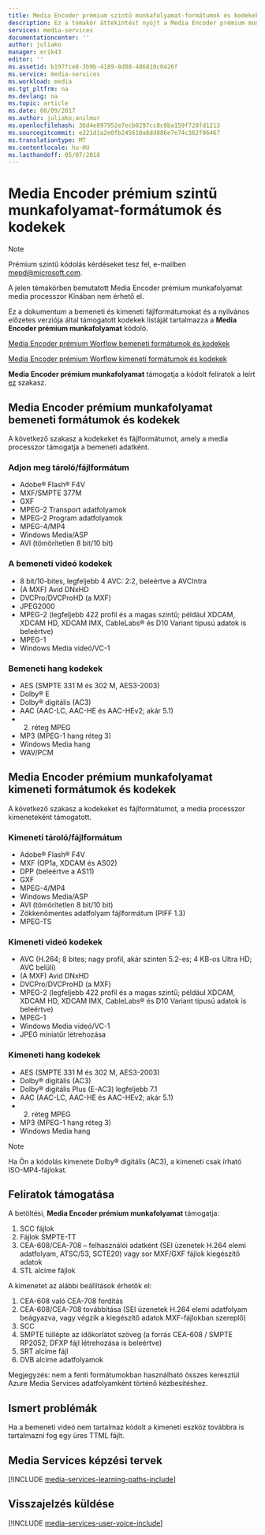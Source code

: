 ```yaml
---
title: Media Encoder prémium szintű munkafolyamat-formátumok és kodekek |} Microsoft Docs
description: Ez a témakör áttekintést nyújt a Media Encoder prémium munkafolyamat formátumok formátumok és kodekek
services: media-services
documentationcenter: ''
author: juliako
manager: erik43
editor: ''
ms.assetid: b197fce8-3b9b-4189-8d08-486810c0426f
ms.service: media-services
ms.workload: media
ms.tgt_pltfrm: na
ms.devlang: na
ms.topic: article
ms.date: 08/09/2017
ms.author: juliako;anilmur
ms.openlocfilehash: 36d4e897952e7ecb0297cc8c0ba159f728fd1213
ms.sourcegitcommit: e221d1a2e0fb245610a6dd886e7e74c362f06467
ms.translationtype: MT
ms.contentlocale: hu-HU
ms.lasthandoff: 05/07/2018
---
```

# <a name="media-encoder-premium-workflow-formats-and-codecs"></a>Media Encoder prémium szintű munkafolyamat-formátumok és kodekek
> [!NOTE]
> Prémium szintű kódolás kérdéseket tesz fel, e-mailben mepd@microsoft.com.
> 
> A jelen témakörben bemutatott Media Encoder prémium munkafolyamat media processzor Kínában nem érhető el. 
> 
> 

Ez a dokumentum a bemeneti és kimeneti fájlformátumokat és a nyilvános előzetes verziója által támogatott kodekek listáját tartalmazza a **Media Encoder prémium munkafolyamat** kódoló.

[Media Encoder prémium Worflow bemeneti formátumok és kodekek](#input_formats)

[Media Encoder prémium Worflow kimeneti formátumok és kodekek](#output_formats)

**Media Encoder prémium munkafolyamat** támogatja a kódolt feliratok a leírt [ez](#closed_captioning) szakasz. 

## <a id="input_formats"></a>Media Encoder prémium munkafolyamat bemeneti formátumok és kodekek
A következő szakasz a kodekeket és fájlformátumot, amely a media processzor támogatja a bemeneti adatként.

### <a name="input-containerfile-formats"></a>Adjon meg tároló/fájlformátum
* Adobe® Flash® F4V
* MXF/SMPTE 377M
* GXF
* MPEG-2 Transport adatfolyamok
* MPEG-2 Program adatfolyamok
* MPEG-4/MP4
* Windows Media/ASP
* AVI (tömörítetlen 8 bit/10 bit)

### <a name="input-video-codecs"></a>A bemeneti videó kodekek
* 8 bit/10-bites, legfeljebb 4 AVC: 2:2, beleértve a AVCIntra
* (A MXF) Avid DNxHD
* DVCPro/DVCProHD (a MXF)
* JPEG2000
* MPEG-2 (legfeljebb 422 profil és a magas szintű; például XDCAM, XDCAM HD, XDCAM IMX, CableLabs® és D10 Variant típusú adatok is beleértve)
* MPEG-1
* Windows Media videó/VC-1

### <a name="input-audio-codecs"></a>Bemeneti hang kodekek
* AES (SMPTE 331 M és 302 M, AES3-2003)
* Dolby® E
* Dolby® digitális (AC3)
* AAC (AAC-LC, AAC-HE és AAC-HEv2; akár 5.1)
* 2. réteg MPEG
* MP3 (MPEG-1 hang réteg 3)
* Windows Media hang
* WAV/PCM

## <a id="output_format"></a>Media Encoder prémium munkafolyamat kimeneti formátumok és kodekek
A következő szakasz a kodekeket és fájlformátumot, a media processzor kimeneteként támogatott.

### <a name="output-containerfile-formats"></a>Kimeneti tároló/fájlformátum
* Adobe® Flash® F4V
* MXF (OP1a, XDCAM és AS02)
* DPP (beleértve a AS11)
* GXF
* MPEG-4/MP4
* Windows Media/ASP
* AVI (tömörítetlen 8 bit/10 bit)
* Zökkenőmentes adatfolyam fájlformátum (PIFF 1.3)
* MPEG-TS 

### <a name="output-video-codecs"></a>Kimeneti videó kodekek
* AVC (H.264; 8 bites; nagy profil, akár szinten 5.2-es; 4 KB-os Ultra HD; AVC belüli)
* (A MXF) Avid DNxHD
* DVCPro/DVCProHD (a MXF)
* MPEG-2 (legfeljebb 422 profil és a magas szintű; például XDCAM, XDCAM HD, XDCAM IMX, CableLabs® és D10 Variant típusú adatok is beleértve)
* MPEG-1
* Windows Media videó/VC-1
* JPEG miniatűr létrehozása

### <a name="output-audio-codecs"></a>Kimeneti hang kodekek
* AES (SMPTE 331 M és 302 M, AES3-2003)
* Dolby® digitális (AC3)
* Dolby® digitális Plus (E-AC3) legfeljebb 7.1
* AAC (AAC-LC, AAC-HE és AAC-HEv2; akár 5.1)
* 2. réteg MPEG
* MP3 (MPEG-1 hang réteg 3)
* Windows Media hang

>[!NOTE]
>Ha Ön a kódolás kimenete Dolby® digitális (AC3), a kimeneti csak írható ISO-MP4-fájlokat.

## <a id="closed_captioning"></a>Feliratok támogatása
A betöltési, **Media Encoder prémium munkafolyamat** támogatja:

1. SCC fájlok
2. Fájlok SMPTE-TT
3. CEA-608/CEA-708 – felhasználói adatként (SEI üzenetek H.264 elemi adatfolyam, ATSC/53, SCTE20) vagy sor MXF/GXF fájlok kiegészítő adatok
4. STL alcíme fájlok

A kimenetet az alábbi beállítások érhetők el:

1. CEA-608 való CEA-708 fordítás
2. CEA-608/CEA-708 továbbítása (SEI üzenetek H.264 elemi adatfolyam beágyazva, vagy végzik a kiegészítő adatok MXF-fájlokban szereplő)
3. SCC
4. SMPTE túllépte az időkorlátot szöveg (a forrás CEA-608 / SMPTE RP2052; DFXP fájl létrehozása is beleértve)
5. SRT alcíme fájl
6. DVB alcíme adatfolyamok

Megjegyzés: nem a fenti formátumokban használható összes keresztül Azure Media Services adatfolyamként történő kézbesítéshez.

## <a name="known-issues"></a>Ismert problémák
Ha a bemeneti videó nem tartalmaz kódolt a kimeneti eszköz továbbra is tartalmazni fog egy üres TTML fájlt. 

## <a name="media-services-learning-paths"></a>Media Services képzési tervek
[!INCLUDE [media-services-learning-paths-include](../../../includes/media-services-learning-paths-include.md)]

## <a name="provide-feedback"></a>Visszajelzés küldése
[!INCLUDE [media-services-user-voice-include](../../../includes/media-services-user-voice-include.md)]

